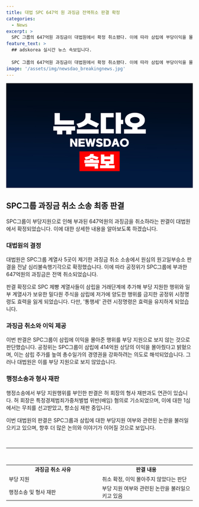 ```yaml
---
title: 대법 SPC 647억 원 과징금 전액취소 판결 확정
categories:
  - News
excerpt: >
  SPC 그룹의 647억원 과징금이 대법원에서 확정 취소됐다. 이에 따라 삼립에 부당이익을 몰아준 이른바 '통행세' 관련 시정명령도 효력을 잃게 됐다. 공정위는 SPC그룹이 삼립에 부당지원을 해 총수 일가의 경영권을 강화하려는 의도로 밝히며 각종 시정명령과 과징금을 부과했었지만, 대법원은 이를 취소하고, 삼립으로부터 현저한 규모로 밀가루를 구매해 삼립에 경제적 이익을 제공한 행위만을 인정했다. 이번 판결으로 허 회장의 형사 재판과도 관련이 있어 주목받고 있다.
feature_text: >
  ## adskorea 실시간 뉴스 속보입니다.

  SPC 그룹의 647억원 과징금이 대법원에서 확정 취소됐다. 이에 따라 삼립에 부당이익을 몰아준 이른바 '통행세' 관련 시정명령도 효력을 잃게 됐다. 공정위는 SPC그룹이 삼립에 부당지원을 해 총수 일가의 경영권을 강화하려는 의도로 밝히며 각종 시정명령과 과징금을 부과했었지만, 대법원은 이를 취소하고, 삼립으로부터 현저한 규모로 밀가루를 구매해 삼립에 경제적 이익을 제공한 행위만을 인정했다. 이번 판결으로 허 회장의 형사 재판과도 관련이 있어 주목받고 있다.
image: '/assets/img/newsdao_breakingnews.jpg'
---
```


<p><img src="/assets/img/newsdao_breakingnews.jpg" alt="adskorea 속보" /></p>

<h2 data-ke-size="size26">SPC그룹 과징금 취소 소송 최종 판결</h2>

<p data-ke-size="size16">SPC그룹이 부당지원으로 인해 부과된 647억원의 과징금을 취소하라는 판결이 대법원에서 확정되었습니다. 이에 대한 상세한 내용을 알아보도록 하겠습니다.</p>

<h3>대법원의 결정</h3>

<p data-ke-size="size16">대법원은 SPC그룹 계열사 5곳이 제기한 과징금 취소 소송에서 원심의 원고일부승소 판결을 전날 심리불속행기각으로 확정했습니다. 이에 따라 공정위가 SPC그룹에 부과한 647억원의 과징금은 전액 취소되었습니다.</p>

<p data-ke-size="size16">판결 확정으로 SPC 제빵 계열사들이 삼립을 거래단계에 추가해 부당 지원한 행위와 일부 계열사가 보유한 밀다원 주식을 삼립에 저가에 양도한 행위를 금지한 공정위 시정명령도 효력을 잃게 되었습니다. 다만, '통행세' 관련 시정명령은 효력을 유지하게 되었습니다.</p>

<h3>과징금 취소와 이익 제공</h3>

<p data-ke-size="size16">이번 판결은 SPC그룹이 삼립에 이익을 몰아준 행위를 부당 지원으로 보지 않는 것으로 판단했습니다. 공정위는 SPC그룹이 삼립에 414억원 상당의 이익을 몰아줬다고 밝혔으며, 이는 삼립 주가를 높여 총수일가의 경영권을 강화하려는 의도로 해석되었습니다. 그러나 대법원은 이를 부당 지원으로 보지 않았습니다.</p>

<h3>행정소송과 형사 재판</h3>

<p data-ke-size="size16">행정소송에서 부당 지원행위를 부인한 판결은 허 회장의 형사 재판과도 연관이 있습니다. 허 회장은 특정경제범죄가중처벌법 위반(배임) 혐의로 기소되었으며, 이에 대한 1심에서는 무죄를 선고받았고, 항소심 재판 중입니다.</p>

<p data-ke-size="size16">이번 대법원의 판결은 SPC그룹과 삼립에 대한 부당지원 여부와 관련된 논란을 불러일으키고 있으며, 향후 더 많은 논의와 이야기가 이어질 것으로 보입니다.</p>

<p data-ke-size="size16">&nbsp;</p>

<hr>

<p data-ke-size="size16">&nbsp;</p>

<table>
<tbody>
<tr>
<td style="text-align: center; height: 17px;"><b>과징금 취소 사유</b></td>
<td style="text-align: center; height: 17px;"><b>판결 내용</b></td>
</tr>
<tr>
<td style="text-align: left; width: 50%;">부당 지원</td>
<td style="text-align: left; width: 50%;">취소 확정, 이익 몰아주지 않았다는 판단</td>
</tr>
<tr>
<td style="text-align: left; width: 50%;">행정소송 및 형사 재판</td>
<td style="text-align: left; width: 50%;">부당 지원 여부와 관련된 논란을 불러일으키고 있음</td>
</tr>
</tbody>
</table>

